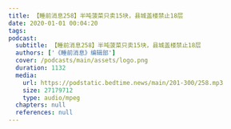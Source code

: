 ```yaml
---
title: 【睡前消息258】半吨菠菜只卖15块，县城盖楼禁止18层
date: 2020-01-01 00:04:20
tags:
podcast:
  subtitle: 【睡前消息258】半吨菠菜只卖15块，县城盖楼禁止18层
  authors: ['《睡前消息》编辑部']
  cover: /podcasts/main/assets/logo.png
  duration: 1132
  media:
    url: https://podstatic.bedtime.news/main/201-300/258.mp3
    size: 27179712
    type: audio/mpeg
  chapters: null
  references: null
---
```

